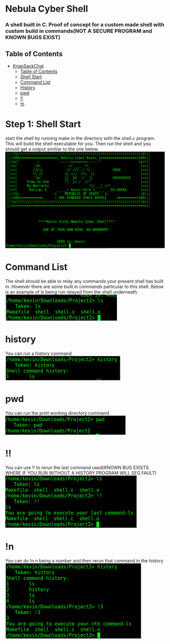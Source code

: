 # Nebula Cyber Shell
### A shell built in C. Proof of concept for a custom made shell with custom build in commands(NOT A SECURE PROGRAM and KNOWN BUGS EXIST)

## Table of Contents
   * [KnapSackChat](#nebula-cyber-shell)
      * [Table of Contents](#table-of-contents)
      * [Shell Start](#step-1-sshell-start)
      * [Command List](#command-list)
      * [History](#history)
      * [pwd](#pwd)
      * [!!](#!!)
      * [!n](#!n)

  
      
# Step 1: Shell Start
start the shell by running make in the directory with the shell.c program. This will build the shell executable for you. Then run the shell and you should get a output similiar to the one below.
![makeRun](Images/makeRun.png)

# Command List
The shell should be able to relay any commands your present shall has built in. However there are some built in commands particular to this shell. Below is an example of ls being run relayed from the shell underneath.
![lsRun](Images/lsRun.png)
  # history
  You can run a history command
  </br>
  ![historyRun](Images/historyRun.png)
  # pwd
  You can run the print working directory command
  </br>
  ![pwdRun](Images/pwdRun.png)
  # !!
  You can use !! to rerun the last command used(KNOWN BUG EXISTS WHERE IF YOU RUN WITHOUT A HISTORY PROGRAM WILL SEG FAULT)
  </br>
  ![bangbangRun](Images/bangbangRun.png)
  # !n
  You can do !n n being a number and then rerun that command in the history
  </br>
  ![bangNRun](Images/bangNRun.png)
